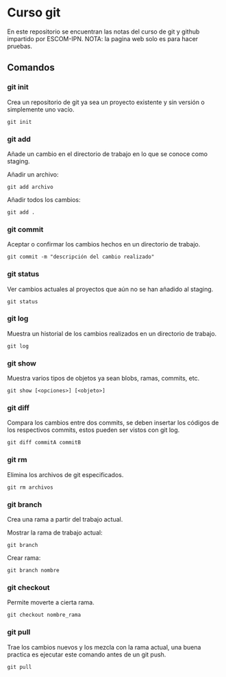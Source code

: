# Curso git

En este repositorio se encuentran las notas del curso de git y github impartido por ESCOM-IPN.
NOTA: la pagina web solo es para hacer pruebas.

## Comandos

### git init

Crea un repositorio de git ya sea un proyecto existente y sin versión o simplemente uno vacío.

```git init```

### git add

Añade un cambio en el directorio de trabajo en lo que se conoce como staging.

Añadir un archivo:

```git add archivo```

Añadir todos los cambios:

```git add .```

### git commit

Aceptar o confirmar los cambios hechos en un directorio de trabajo.

```git commit -m "descripción del cambio realizado"```

### git status

Ver cambios actuales al proyectos que aún no se han añadido al staging.

```git status```

### git log

Muestra un historial de los cambios realizados en un directorio de trabajo.

```git log```

### git show

Muestra varios tipos de objetos ya sean blobs, ramas, commits, etc.

```git show [<opciones>] [<objeto>]```

### git diff

Compara los cambios entre dos commits, se deben insertar los códigos de los respectivos commits, estos
pueden ser vistos con git log.

```git diff commitA commitB```

### git rm

Elimina los archivos de git especificados.

```git rm archivos```

### git branch

Crea una rama a partir del trabajo actual. 

Mostrar la rama de trabajo actual:

```git branch```

Crear rama:

```git branch nombre```

### git checkout

Permite moverte a cierta rama.

```git checkout nombre_rama```

### git pull

Trae los cambios nuevos y los mezcla con la rama actual, una buena practica es ejecutar este comando antes de un git push.

```git pull```